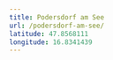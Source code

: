 ```yaml
---
title: Podersdorf am See
url: /podersdorf-am-see/
latitude: 47.8568111
longitude: 16.8341439
---
```

